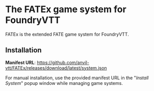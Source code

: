 # The FATEx game system for FoundryVTT
FATEx is the extended FATE game system for FoundryVTT.

## Installation
**Manifest URL**: https://github.com/anvil-vtt/FATEx/releases/download/latest/system.json

For manual installation, use the provided manifest URL in the "*Install System*" popup window while managing game systems.
